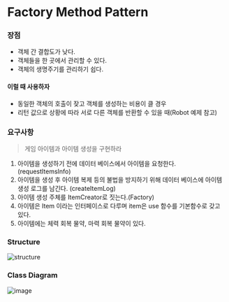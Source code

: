 # Factory Method Pattern

### 장점
* 객체 간 결합도가 낮다.
* 객체들을 한 곳에서 관리할 수 있다.
* 객체의 생명주기를 관리하기 쉽다.

#### 이럴 때 사용하자
* 동일한 객체의 호출이 잦고 객체를 생성하는 비용이 클 경우
* 리턴 값으로 상황에 따라 서로 다른 객체를 반환할 수 있을 때(Robot 예제 참고)

### 요구사항
> 게임 아이템과 아이템 생성을 구현하라 

1. 아이템을 생성하기 전에 데이터 베이스에서 아이템을 요청한다. (requestItemsInfo)
2. 아이템을 생성 후 아이템 복제 등의 불법을 방지하기 위해 데이터 베이스에 아이템 생성 로그를 남긴다. (createItemLog)
3. 아이템 생성 주체를 ItemCreator로 짓는다.(Factory)
4. 아이템은 Item 이라는 인터페이스로 다루며 item은 use 함수를 기본함수로 갖고 있다.
5. 아이템에는 체력 회복 물약, 마력 회복 물약이 있다.


### Structure
![structure](http://www.dofactory.com/images/diagrams/net/factory.gif)

### Class Diagram
![image](https://user-images.githubusercontent.com/31172248/176183802-976f2c3c-d6c3-4f99-9142-46a0ae8e0320.png)
